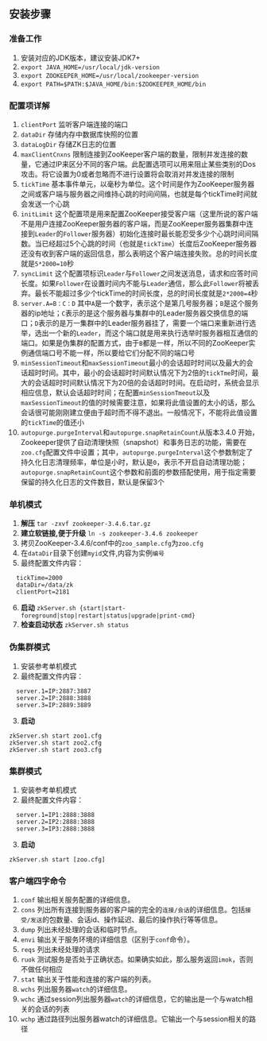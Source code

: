 ## 安装步骤
### 准备工作
1. 安装对应的JDK版本，建议安装JDK7+
2. `export JAVA_HOME=/usr/local/jdk-version`
3. `export ZOOKEEPER_HOME=/usr/local/zookeeper-version`
4. `export PATH=$PATH:$JAVA_HOME/bin:$ZOOKEEPER_HOME/bin`

### 配置项详解
1. ``clientPort`` 监听客户端连接的端口
2. ``dataDir`` 存储内存中数据库快照的位置
3. ``dataLogDir`` 存储ZK日志的位置
4. ``maxClientCnxns`` 限制连接到ZooKeeper客户端的数量，限制并发连接的数量，它通过IP来区分不同的客户端。此配置选项可以用来阻止某些类别的Dos攻击。将它设置为0或者忽略而不进行设置将会取消对并发连接的限制
5. ``tickTime`` 基本事件单元，以毫秒为单位。这个时间是作为ZooKeeper服务器之间或客户端与服务器之间维持心跳的时间间隔，也就是每个tickTime时间就会发送一个心跳
6. ``initLimit`` 这个配置项是用来配置ZooKeeper接受客户端（这里所说的客户端不是用户连接ZooKeeper服务器的客户端，而是ZooKeeper服务器集群中连接到``Leader``的``Follower``服务器）初始化连接时最长能忍受多少个心跳时间间隔数。当已经超过5个心跳的时间（也就是``tickTime``）长度后ZooKeeper服务器还没有收到客户端的返回信息，那么表明这个客户端连接失败。总的时间长度就是``5*2000=10``秒
7. ``syncLimit`` 这个配置项标识``Leader``与``Follower``之间发送消息，请求和应答时间长度。如果``Follower``在设置时间内不能与``Leader``通信，那么此``Follower``将被丢弃。最长不能超过多少个tickTime的时间长度，总的时间长度就是``2*2000=4``秒
8. ``server.A=B：C：D`` 其中``A``是一个数字，表示这个是第几号服务器；``B``是这个服务器的ip地址；``C``表示的是这个服务器与集群中的Leader服务器交换信息的端口；``D``表示的是万一集群中的Leader服务器挂了，需要一个端口来重新进行选举，选出一个新的``Leader``，而这个端口就是用来执行选举时服务器相互通信的端口。如果是伪集群的配置方式，由于``B``都是一样，所以不同的ZooKeeper实例通信端口号不能一样，所以要给它们分配不同的端口号
9. ``minSessionTimeout``和``maxSessionTimeout``最小的会话超时时间以及最大的会话超时时间。其中，最小的会话超时时间默认情况下为2倍的``tickTme``时间，最大的会话超时时间默认情况下为20倍的会话超时时间。在启动时，系统会显示相应信息，默认会话超时时间；在配置``minSessionTmeout``以及``maxSessionTimeout``的值的时候需要注意，如果将此值设置的太小的话，那么会话很可能刚刚建立便由于超时而不得不退出。一般情况下，不能将此值设置的``tickTime``的值还小
10. ``autopurge.purgeInterval``和``autopurge.snapRetainCount``从版本3.4.0 开始，Zookeeper提供了自动清理快照（snapshot）和事务日志的功能，需要在``zoo.cfg``配置文件中设置；其中，``autopurge.purgeInterval``这个参数制定了持久化日志清理频率，单位是小时，默认是``0``，表示不开启自动清理功能；``autopurge.snapRetainCount``这个参数和前面的参数搭配使用，用于指定需要保留的持久化日志的文件数目，默认是保留3个

### 单机模式
1. **解压** ``tar -zxvf zookeeper-3.4.6.tar.gz``
2. **建立软链接,便于升级** ``ln -s zookeeper-3.4.6 zookeeper``
3. 拷贝ZooKeeper-3.4.6/conf中的``zoo_sample.cfg``为``zoo.cfg``
4. 在``dataDir``目录下创建``myid``文件,内容为实例``编号``
5. 最终配置文件内容：
```
  tickTime=2000 
  dataDir=/data/zk 
  clientPort=2181
```
6. **启动** ``zkServer.sh {start|start-foreground|stop|restart|status|upgrade|print-cmd}``
7. **检查启动状态** ``zkServer.sh status``

### 伪集群模式
1. 安装参考单机模式
2. 最终配置文件内容：
```
  server.1=IP:2887:3887 
  server.2=IP:2888:3888 
  server.3=IP:2889:3889
```
3. **启动**
```
zkServer.sh start zoo1.cfg 
zkServer.sh start zoo2.cfg 
zkServer.sh start zoo3.cfg
```

### 集群模式
1. 安装参考单机模式
2. 最终配置文件内容：
```
  server.1=IP1:2888:3888 
  server.2=IP2:2888:3888 
  server.3=IP3:2888:3888
```
3. **启动**
```
zkServer.sh start [zoo.cfg]
```

### 客户端四字命令
1. ``conf`` 输出相关服务配置的详细信息。 
2. ``cons`` 列出所有连接到服务器的客户端的完全的``连接/会话``的详细信息。包括``接受/发送``的包数量、会话id、操作延迟、最后的操作执行等等信息。 
3. ``dump`` 列出未经处理的会话和临时节点。 
4. ``envi`` 输出关于服务环境的详细信息（区别于``conf``命令）。 
5. ``reqs`` 列出未经处理的请求 
6. ``ruok`` 测试服务是否处于正确状态。如果确实如此，那么服务返回``imok``，否则不做任何相应
7. ``stat`` 输出关于性能和连接的客户端的列表。 
8. ``wchs`` 列出服务器``watch``的详细信息。 
9. ``wchc`` 通过session列出服务器``watch``的详细信息，它的输出是一个与watch相关的会话的列表
10. ``wchp`` 通过路径列出服务器watch的详细信息。它输出一个与session相关的路径
